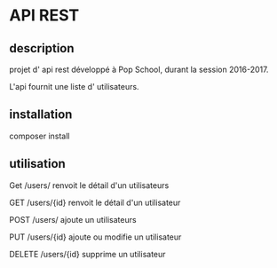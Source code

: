 # API REST
## description

projet d' api rest développé à Pop School, durant la session 2016-2017.

L'api fournit une liste d' utilisateurs.

## installation

composer install

## utilisation

Get /users/
renvoit le détail d'un utilisateurs

GET /users/{id}
renvoit le détail d'un utilisateur

POST /users/
ajoute un utilisateurs

PUT /users/{id}
ajoute ou modifie un utilisateur

DELETE /users/{id}
supprime un utilisateur 

